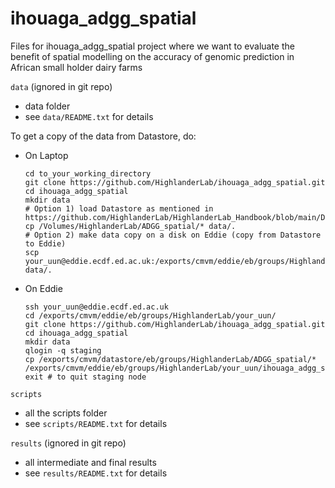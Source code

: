 # ihouaga_adgg_spatial

Files for ihouaga_adgg_spatial project where we want to evaluate the benefit of spatial modelling on the accuracy of genomic prediction in African small holder dairy farms

`data` (ignored in git repo)
  * data folder
  * see `data/README.txt` for details
  
To get a copy of the data from Datastore, do:
  * On Laptop
    ```
    cd to_your_working_directory
    git clone https://github.com/HighlanderLab/ihouaga_adgg_spatial.git
    cd ihouaga_adgg_spatial
    mkdir data
    # Option 1) load Datastore as mentioned in https://github.com/HighlanderLab/HighlanderLab_Handbook/blob/main/Data/Workspaces.md#Datastore
    cp /Volumes/HighlanderLab/ADGG_spatial/* data/.
    # Option 2) make data copy on a disk on Eddie (copy from Datastore to Eddie)
    scp your_uun@eddie.ecdf.ed.ac.uk:/exports/cmvm/eddie/eb/groups/HighlanderLab/ADGG_spatial/* data/.
    ```
  * On Eddie
    ```
    ssh your_uun@eddie.ecdf.ed.ac.uk
    cd /exports/cmvm/eddie/eb/groups/HighlanderLab/your_uun/
    git clone https://github.com/HighlanderLab/ihouaga_adgg_spatial.git
    cd ihouaga_adgg_spatial
    mkdir data
    qlogin -q staging
    cp /exports/cmvm/datastore/eb/groups/HighlanderLab/ADGG_spatial/* /exports/cmvm/eddie/eb/groups/HighlanderLab/your_uun/ihouaga_adgg_spatial/data/.
    exit # to quit staging node
    ```

`scripts`
  * all the scripts folder
  * see `scripts/README.txt` for details

`results` (ignored in git repo)
  * all intermediate and final results
  * see `results/README.txt` for details
